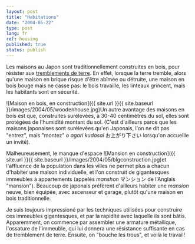 ```yaml
---
layout: post
title: "Habitations"
date: "2004-05-22"
type: post
lang: fr
ref: housing
published: true
status: publish
---
```


 

Les maisons au Japon sont traditionnellement construites en bois, pour résister aux [tremblements de terre](http://www.japonophile.com/article_jishin_fr.html). En effet, lorsque la terre tremble, alors qu'une maison en brique risque d'être abîmée ou détruite, une maison en bois bouge mais ne casse pas: le bois travaille, les linteaux grincent, mais les habitants sont en sécurité.

![Maison en bois, en construction]({{ site.url }}{{ site.baseurl }}/images/2004/05/woodenhouse.jpg)Un autre avantage des maisons en bois est que, construites surélevées, à 30-40 centimètres du sol, elles sont protégées de l'humidité montant du sol. (C'est d'ailleurs parce que les maisons japonaises sont surélevées qu'en Japonais, l'on ne dit pas "entrez", mais "montez" _o agari kudasai_ お上がり下さい lorsqu'on accueille un invité).

Malheureusement, le manque d'espace ![Mansion en construction]({{ site.url }}{{ site.baseurl }}/images/2004/05/blgconstruction.jpg)et l'affluence de la population dans les villes ne permet plus a chacun d'habiter une maison individuelle, et l'on construit de gigantesques immeubles à appartements (appelés _manshon_ マンション de l'Anglais "mansion"). Beaucoup de japonais préfèrent d'ailleurs habiter une _mansion_ neuve, bien équipée, avec ascenseur et garage, plutôt qu'une maison en bois traditionnelle.

Je suis toujours impressioné par les techniques utilisées pour construire ces immeubles gigantesques, et par la rapidité avec laquelle ils sont bâtis. Apparemment, on commence par assembler une armature métallique, l'ossature de l'immeuble, qui lui donnera une résistance suffisante en cas de tremblement de terre. Ensuite, on "bouche les trous", et voilà le travail!


